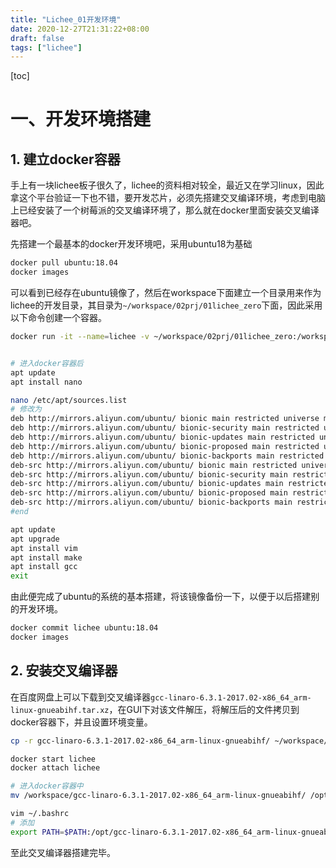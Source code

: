 ```yaml
---
title: "Lichee_01开发环境"
date: 2020-12-27T21:31:22+08:00
draft: false
tags: ["lichee"]
---
```


[toc]

# 一、开发环境搭建

## 1. 建立docker容器
手上有一块lichee板子很久了，lichee的资料相对较全，最近又在学习linux，因此拿这个平台验证一下也不错，要开发芯片，必须先搭建交叉编译环境，考虑到电脑上已经安装了一个树莓派的交叉编译环境了，那么就在docker里面安装交叉编译器吧。

先搭建一个最基本的docker开发环境吧，采用ubuntu18为基础
```bash
docker pull ubuntu:18.04
docker images
```
可以看到已经存在ubuntu镜像了，然后在workspace下面建立一个目录用来作为lichee的开发目录，其目录为```~/workspace/02prj/01lichee_zero```下面，因此采用以下命令创建一个容器。
```bash
docker run -it --name=lichee -v ~/workspace/02prj/01lichee_zero:/workspace ubuntu:18.04 /bin/bash


# 进入docker容器后
apt update
apt install nano

nano /etc/apt/sources.list
# 修改为
deb http://mirrors.aliyun.com/ubuntu/ bionic main restricted universe multiverse
deb http://mirrors.aliyun.com/ubuntu/ bionic-security main restricted universe multiverse
deb http://mirrors.aliyun.com/ubuntu/ bionic-updates main restricted universe multiverse
deb http://mirrors.aliyun.com/ubuntu/ bionic-proposed main restricted universe multiverse
deb http://mirrors.aliyun.com/ubuntu/ bionic-backports main restricted universe multiverse
deb-src http://mirrors.aliyun.com/ubuntu/ bionic main restricted universe multiverse
deb-src http://mirrors.aliyun.com/ubuntu/ bionic-security main restricted universe multiverse
deb-src http://mirrors.aliyun.com/ubuntu/ bionic-updates main restricted universe multiverse
deb-src http://mirrors.aliyun.com/ubuntu/ bionic-proposed main restricted universe multiverse
deb-src http://mirrors.aliyun.com/ubuntu/ bionic-backports main restricted universe multiverse
#end

apt update
apt upgrade
apt install vim
apt install make
apt install gcc
exit
```

由此便完成了ubuntu的系统的基本搭建，将该镜像备份一下，以便于以后搭建别的开发环境。
```bash
docker commit lichee ubuntu:18.04
docker images
```

## 2. 安装交叉编译器
在百度网盘上可以下载到交叉编译器```gcc-linaro-6.3.1-2017.02-x86_64_arm-linux-gnueabihf.tar.xz```，在GUI下对该文件解压，将解压后的文件拷贝到docker容器下，并且设置环境变量。
```bash
cp -r gcc-linaro-6.3.1-2017.02-x86_64_arm-linux-gnueabihf/ ~/workspace/02prj/01lichee_zero/

docker start lichee 
docker attach lichee

# 进入docker容器中
mv /workspace/gcc-linaro-6.3.1-2017.02-x86_64_arm-linux-gnueabihf/ /opt/

vim ~/.bashrc
# 添加
export PATH=$PATH:/opt/gcc-linaro-6.3.1-2017.02-x86_64_arm-linux-gnueabihf/bin
```
至此交叉编译器搭建完毕。


